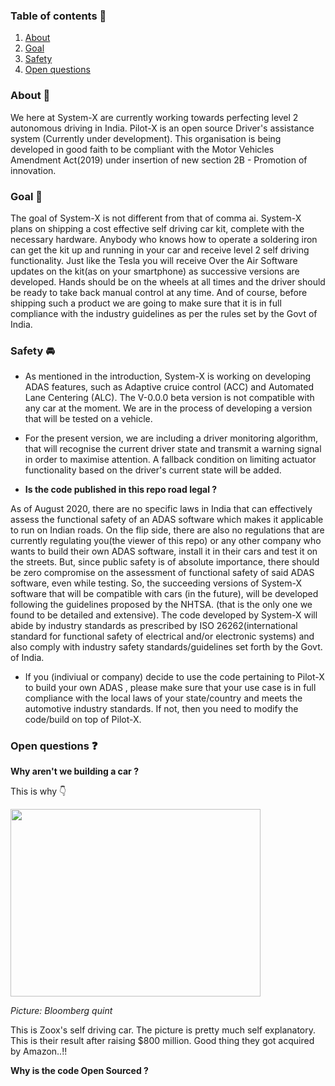 ### Table of contents :page_facing_up:
1. [About](#About)
2. [Goal](#Goal)
3. [Safety](#Safety)
4. [Open questions](#open-questions)


### About :car:

We here at System-X are currently working towards perfecting level 2 autonomous driving in India.
Pilot-X is an open source Driver's assistance system (Currently under development). This organisation is being developed in good faith to be compliant with the Motor Vehicles Amendment Act(2019) under insertion of new section 2B - Promotion of innovation.

### Goal :rocket:

The goal of System-X is not different from that of comma ai. System-X plans on shipping a cost effective self driving car kit, complete with the necessary hardware. Anybody who knows how to operate a soldering iron can get the kit up and running in your car and receive level 2 self driving functionality. Just like the Tesla you will receive Over the Air Software updates on the kit(as on your smartphone) as successive versions are developed. Hands should be on the wheels at all times and the driver should be ready to take back manual control at any time. And of course, before shipping such a product we are going to make sure that it is in full compliance with the industry guidelines as per the rules set by the Govt of India. 

### Safety :oncoming_automobile:

- As mentioned in the introduction, System-X is working on developing ADAS features, such as Adaptive cruice control (ACC) and Automated Lane Centering (ALC). The V-0.0.0 beta version is not compatible with any car at the moment. We are in the process of developing a version that will be tested on a vehicle.
- For the present version, we are including a driver monitoring algorithm, that will recognise the current driver state and transmit a warning signal in order to maximise attention. A fallback condition on limiting actuator functionality based on the driver's current state will be added.

- **Is the code published in this repo road legal ?**

As of August 2020, there are no specific laws in India that can effectively assess the functional safety of an ADAS software which makes it applicable to run on Indian roads. On the flip side, there are also no regulations that are currently regulating you(the viewer of this repo) or any other company who wants to build their own ADAS software, install it in their cars and test it on the streets. But, since public safety is of absolute importance, there should be zero compromise on the assessment of functional safety of said ADAS software, even while testing. So, the succeeding versions of System-X software that will be compatible with cars (in the future), will be developed following the guidelines proposed by the NHTSA. (that is the only one we found to be detailed and extensive). The code developed by System-X will abide by industry standards as prescribed by ISO 26262(international standard for functional safety of electrical and/or electronic systems) and also comply with industry safety standards/guidelines set forth by the Govt. of India.

 - If you (indiviual or company) decide to use the code pertaining to Pilot-X to build your own ADAS , please make sure that your use case is in full compliance with the local laws of your state/country and meets the automotive industry standards. If not, then you need to modify the code/build on top of Pilot-X.


### Open questions :question:
**Why aren't we building a car ?**

This is why :point_down:

<!-- Alignment options!!!!! -->
<img align="centre" width="400" height="300" src="https://assets.bwbx.io/images/users/iqjWHBFdfxIU/iebhE23A8U.Q/v3/-1x-1.jpg">

*Picture: Bloomberg quint*

This is Zoox's self driving car. The picture is pretty much self explanatory. This is their result after raising $800 million. Good thing they got acquired by Amazon..!!

**Why is the code Open Sourced ?**
